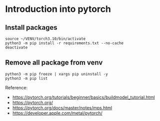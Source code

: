# Introduction into pytorch

## Install packages 
```
source ~/VENV/torch3.10/bin/activate
python3 -m pip install -r requirements.txt --no-cache
deactivate
```

## Remove all package from venv
```
python3 -m pip freeze | xargs pip uninstall -y
python3 -m pip list
```

Reference:
* https://pytorch.org/tutorials/beginner/basics/buildmodel_tutorial.html
* https://pytorch.org/
* https://pytorch.org/docs/master/notes/mps.html
* https://developer.apple.com/metal/pytorch/
